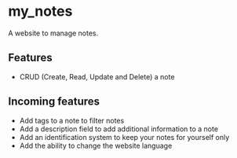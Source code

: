 # my_notes

A website to manage notes.

## Features
* CRUD (Create, Read, Update and Delete) a note

## Incoming features
* Add tags to a note to filter notes
* Add a description field to add additional information to a note
* Add an identification system to keep your notes for yourself only
* Add the ability to change the website language